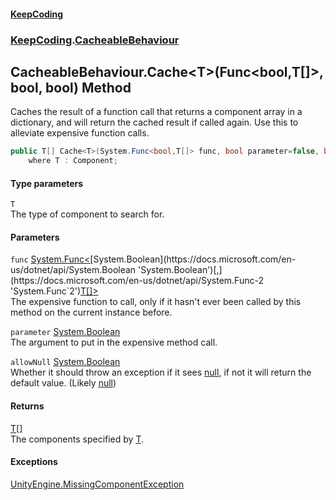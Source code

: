 #### [KeepCoding](index.md 'index')
### [KeepCoding](KeepCoding.md 'KeepCoding').[CacheableBehaviour](CacheableBehaviour.md 'KeepCoding.CacheableBehaviour')
## CacheableBehaviour.Cache&lt;T&gt;(Func&lt;bool,T[]&gt;, bool, bool) Method
Caches the result of a function call that returns a component array in a dictionary, and will return the cached result if called again. Use this to alleviate expensive function calls.  
```csharp
public T[] Cache<T>(System.Func<bool,T[]> func, bool parameter=false, bool allowNull=false)
    where T : Component;
```
#### Type parameters
<a name='KeepCoding_CacheableBehaviour_Cache_T_(System_Func_bool_T____bool_bool)_T'></a>
`T`  
The type of component to search for.
  
#### Parameters
<a name='KeepCoding_CacheableBehaviour_Cache_T_(System_Func_bool_T____bool_bool)_func'></a>
`func` [System.Func&lt;](https://docs.microsoft.com/en-us/dotnet/api/System.Func-2 'System.Func`2')[System.Boolean](https://docs.microsoft.com/en-us/dotnet/api/System.Boolean 'System.Boolean')[,](https://docs.microsoft.com/en-us/dotnet/api/System.Func-2 'System.Func`2')[T](CacheableBehaviour_Cache_IRtwjF2xQgXdLy8L9exegw.md#KeepCoding_CacheableBehaviour_Cache_T_(System_Func_bool_T____bool_bool)_T 'KeepCoding.CacheableBehaviour.Cache&lt;T&gt;(System.Func&lt;bool,T[]&gt;, bool, bool).T')[[]](https://docs.microsoft.com/en-us/dotnet/api/System.Array 'System.Array')[&gt;](https://docs.microsoft.com/en-us/dotnet/api/System.Func-2 'System.Func`2')  
The expensive function to call, only if it hasn't ever been called by this method on the current instance before.
  
<a name='KeepCoding_CacheableBehaviour_Cache_T_(System_Func_bool_T____bool_bool)_parameter'></a>
`parameter` [System.Boolean](https://docs.microsoft.com/en-us/dotnet/api/System.Boolean 'System.Boolean')  
The argument to put in the expensive method call.
  
<a name='KeepCoding_CacheableBehaviour_Cache_T_(System_Func_bool_T____bool_bool)_allowNull'></a>
`allowNull` [System.Boolean](https://docs.microsoft.com/en-us/dotnet/api/System.Boolean 'System.Boolean')  
Whether it should throw an exception if it sees [null](https://docs.microsoft.com/en-us/dotnet/csharp/language-reference/keywords/null 'https://docs.microsoft.com/en-us/dotnet/csharp/language-reference/keywords/null'), if not it will return the default value. (Likely [null](https://docs.microsoft.com/en-us/dotnet/csharp/language-reference/keywords/null 'https://docs.microsoft.com/en-us/dotnet/csharp/language-reference/keywords/null'))
  
#### Returns
[T](CacheableBehaviour_Cache_IRtwjF2xQgXdLy8L9exegw.md#KeepCoding_CacheableBehaviour_Cache_T_(System_Func_bool_T____bool_bool)_T 'KeepCoding.CacheableBehaviour.Cache&lt;T&gt;(System.Func&lt;bool,T[]&gt;, bool, bool).T')[[]](https://docs.microsoft.com/en-us/dotnet/api/System.Array 'System.Array')  
The components specified by [T](CacheableBehaviour_Cache_IRtwjF2xQgXdLy8L9exegw.md#KeepCoding_CacheableBehaviour_Cache_T_(System_Func_bool_T____bool_bool)_T 'KeepCoding.CacheableBehaviour.Cache&lt;T&gt;(System.Func&lt;bool,T[]&gt;, bool, bool).T').
#### Exceptions
[UnityEngine.MissingComponentException](https://docs.microsoft.com/en-us/dotnet/api/UnityEngine.MissingComponentException 'UnityEngine.MissingComponentException')  
